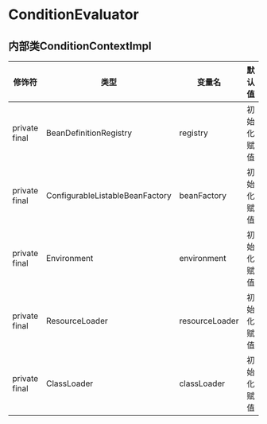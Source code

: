 # ConditionEvaluator


## 内部类ConditionContextImpl

| 修饰符 | 类型  | 变量名 | 默认值
---|---|---|---
| private final | BeanDefinitionRegistry | registry | 初始化赋值
| private final | ConfigurableListableBeanFactory | beanFactory | 初始化赋值
| private final | Environment | environment | 初始化赋值
| private final | ResourceLoader | resourceLoader | 初始化赋值
| private final | ClassLoader |  classLoader |初始化赋值